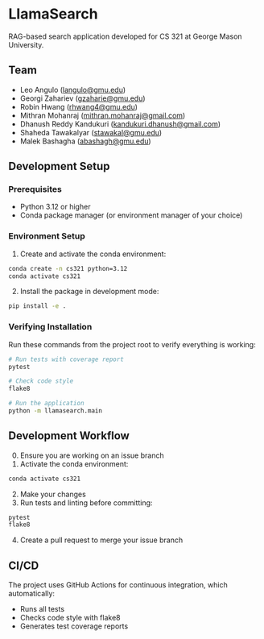 # LlamaSearch

RAG-based search application developed for CS 321 at George Mason University.

## Team

- Leo Angulo (langulo@gmu.edu)
- Georgi Zahariev (gzaharie@gmu.edu)
- Robin Hwang (rhwang4@gmu.edu)
- Mithran Mohanraj (mithran.mohanraj@gmail.com)
- Dhanush Reddy Kandukuri (kandukuri.dhanush@gmail.com)
- Shaheda Tawakalyar (stawakal@gmu.edu)
- Malek Bashagha (abashagh@gmu.edu)

## Development Setup

### Prerequisites

- Python 3.12 or higher
- Conda package manager (or environment manager of your choice)

### Environment Setup

1. Create and activate the conda environment:
```bash
conda create -n cs321 python=3.12
conda activate cs321
```

2. Install the package in development mode:
```bash
pip install -e .
```

### Verifying Installation

Run these commands from the project root to verify everything is working:

```bash
# Run tests with coverage report
pytest

# Check code style
flake8

# Run the application
python -m llamasearch.main
```

## Development Workflow

0. Ensure you are working on an issue branch
1. Activate the conda environment:
```bash
conda activate cs321
```

2. Make your changes
3. Run tests and linting before committing:
```bash
pytest
flake8
```

4. Create a pull request to merge your issue branch

## CI/CD

The project uses GitHub Actions for continuous integration, which automatically:
- Runs all tests
- Checks code style with flake8
- Generates test coverage reports
